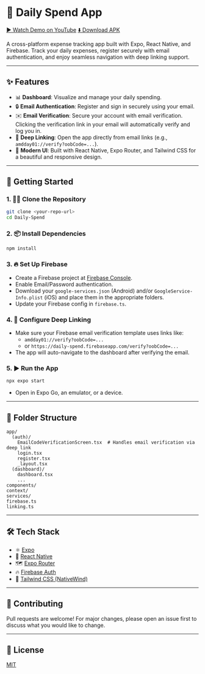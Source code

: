 # 💸 Daily Spend App

[▶️ Watch Demo on YouTube](https://youtube.com/shorts/nndjLxmDQX8?si=d-icpxnJmUvv5Jgj)
[⬇️ Download APK](https://drive.google.com/file/d/1PrJ1GeqWI0sXVDPaCr6_y4KA-chFp__o/view?usp=sharing)

A cross-platform expense tracking app built with Expo, React Native, and Firebase. Track your daily expenses, register securely with email authentication, and enjoy seamless navigation with deep linking support.

---

## ✨ Features

- 📊 **Dashboard**: Visualize and manage your daily spending.
- 🔒 **Email Authentication**: Register and sign in securely using your email.
- ✉️ **Email Verification**: Secure your account with email verification. Clicking the verification link in your email will automatically verify and log you in.
- 🔗 **Deep Linking**: Open the app directly from email links (e.g., `amdday01://verify?oobCode=...`).
- 🎨 **Modern UI**: Built with React Native, Expo Router, and Tailwind CSS for a beautiful and responsive design.

---

## 🚀 Getting Started

### 1. 🧑‍💻 Clone the Repository
```bash
git clone <your-repo-url>
cd Daily-Spend
```

### 2. 📦 Install Dependencies
```bash
npm install
```

### 3. 🔥 Set Up Firebase
- Create a Firebase project at [Firebase Console](https://console.firebase.google.com/).
- Enable Email/Password authentication.
- Download your `google-services.json` (Android) and/or `GoogleService-Info.plist` (iOS) and place them in the appropriate folders.
- Update your Firebase config in `firebase.ts`.

### 4. 🔗 Configure Deep Linking
- Make sure your Firebase email verification template uses links like:
  - `amdday01://verify?oobCode=...`
  - or `https://daily-spend.firebaseapp.com/verify?oobCode=...`
- The app will auto-navigate to the dashboard after verifying the email.

### 5. ▶️ Run the App
```bash
npx expo start
```
- Open in Expo Go, an emulator, or a device.

---

## 📂 Folder Structure
```
app/
  (auth)/
    EmailCodeVerificationScreen.tsx  # Handles email verification via deep link
    login.tsx
    register.tsx
    _layout.tsx
  (dashboard)/
    dashboard.tsx
    ...
components/
context/
services/
firebase.ts
linking.ts
```

---

## 🛠️ Tech Stack
- ⚛️ [Expo](https://expo.dev/)
- 📱 [React Native](https://reactnative.dev/)
- 🗺️ [Expo Router](https://expo.github.io/router/docs)
- 🔥 [Firebase Auth](https://firebase.google.com/docs/auth)
- 💨 [Tailwind CSS (NativeWind)](https://www.nativewind.dev/)

---

## 🤝 Contributing
Pull requests are welcome! For major changes, please open an issue first to discuss what you would like to change.

---

## 📄 License
[MIT](LICENSE)
